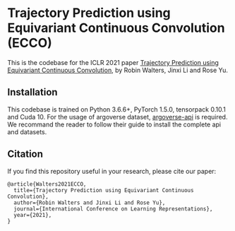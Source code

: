 # Trajectory Prediction using Equivariant Continuous Convolution (ECCO)

This is the codebase for the ICLR 2021 paper [Trajectory Prediction using Equivariant Continuous Convolution](https://arxiv.org/abs/2010.11344), by Robin Walters, Jinxi Li and Rose Yu.

## Installation
This codebase is trained on Python 3.6.6+, PyTorch 1.5.0, tensorpack 0.10.1 and Cuda 10. For the usage of argoverse dataset, [argoverse-api](https://github.com/argoai/argoverse-api) is required. We recommand the reader to follow their guide to install the complete api and datasets.

## Citation

If you find this repository useful in your research, please cite our paper:
```
@article{Walters2021ECCO,
  title={Trajectory Prediction using Equivariant Continuous Convolution},
  author={Robin Walters and Jinxi Li and Rose Yu},
  journal={International Conference on Learning Representations},
  year={2021},
}
